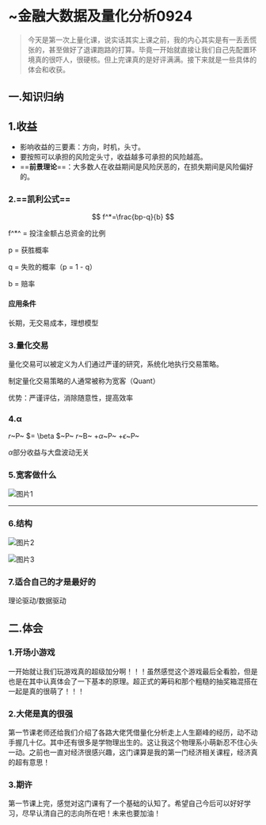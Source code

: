 # ~金融大数据及量化分析0924

> ​	今天是第一次上量化课，说实话其实上课之前，我的内心其实是有一丢丢慌张的，甚至做好了退课跑路的打算。毕竟一开始就直接让我们自己先配置环境真的很吓人，很硬核。但上完课真的是好评满满。接下来就是一些具体的体会和收获。

## 一.知识归纳

## 1.收益

+ 影响收益的三要素：方向，时机，头寸。
+ 要按照可以承担的风险定头寸，收益越多可承担的风险越高。
+ ==**前景理论**==：大多数人在收益期间是风险厌恶的，在损失期间是风险偏好的。

### 2.==凯利公式==

$$
f^*=\frac{bp-q}{b}
$$

f^*^ = 投注金额占总资金的比例

p = 获胜概率

q = 失败的概率（p = 1 - q）

b = 赔率

#### 应用条件

长期，无交易成本，理想模型

### 3.量化交易

量化交易可以被定义为人们通过严谨的研究，系统化地执行交易策略。

制定量化交易策略的人通常被称为宽客（Quant）

优势：严谨评估，消除随意性，提高效率

### 4.α

$r$~P~ $= \beta $~P~ $r$~B~ $+ \alpha$~P~ $+ \epsilon$~P~

$\alpha$部分收益与大盘波动无关

### 5.宽客做什么

![图片1](C:\Users\lenovo\Desktop\图片1.png)

------

### 6.结构

![图片2](C:\Users\lenovo\Desktop\图片2.png)

![图片3](C:\Users\lenovo\Desktop\图片3.png)

### 7.适合自己的才是最好的

理论驱动/数据驱动

## 二.体会

### 1.开场小游戏

​	一开始就让我们玩游戏真的超级加分啊！！！虽然感觉这个游戏最后全看脸，但是也是在其中认真体会了一下基本的原理。超正式的筹码和那个粗糙的抽奖箱混搭在一起是真的很萌了！！！

### 2.大佬是真的很强

​	第一节课老师还给我们介绍了各路大佬凭借量化分析走上人生巅峰的经历，动不动手握几十亿。其中还有很多是学物理出生的。这让我这个物理系小萌新忍不住心头一动。之前也一直对经济很感兴趣，这门课算是我的第一门经济相关课程，经济真的超有意思！

### 3.期许

​	第一节课上完，感觉对这门课有了一个基础的认知了。希望自己今后可以好好学习，尽早认清自己的志向所在吧！未来也要加油！













